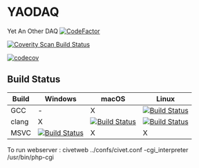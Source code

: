 # YAODAQ 
Yet An Other DAQ  [![CodeFactor](https://www.codefactor.io/repository/github/rpclab/yaodaq/badge)](https://www.codefactor.io/repository/github/rpclab/yaodaq)

<a href="https://scan.coverity.com/projects/rpclab-yaodaq">
  <img alt="Coverity Scan Build Status"
       src="https://scan.coverity.com/projects/19567/badge.svg"/>
</a>

[![codecov](https://codecov.io/gh/RPClab/YAODAQ/branch/master/graph/badge.svg)](https://codecov.io/gh/RPClab/YAODAQ)

Build Status
------------

| Build| Windows|macOS|Linux|
|---|---|---|---|
|GCC| - | X | [![Build Status](https://travis-matrix-badges.herokuapp.com/repos/RPClab/YAODAQ/branches/master/1)](https://travis-ci.org/RPClab/YAODAQ) |
|clang| X | [![Build Status](https://travis-matrix-badges.herokuapp.com/repos/RPClab/YAODAQ/branches/master/3)](https://travis-ci.org/RPClab/YAODAQ) |[![Build Status](https://travis-matrix-badges.herokuapp.com/repos/RPClab/YAODAQ/branches/master/2)](https://travis-ci.org/RPClab/YAODAQ)|
|MSVC|[![Build Status](https://travis-matrix-badges.herokuapp.com/repos/RPClab/YAODAQ/branches/master/5)](https://travis-ci.org/RPClab/YAODAQ)|X|X|

To run webserver : civetweb ../confs/civet.conf -cgi_interpreter /usr/bin/php-cgi
